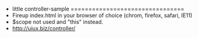 - little controller-sample
================================
- Fireup index.html in your browser of choice (chrom, firefox, safari, IE11)
- $scope not used and "this" instead.
- http://uiux.biz/controller/

